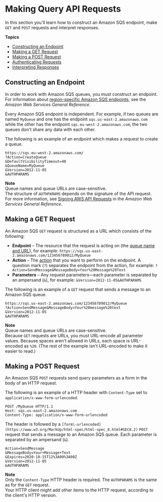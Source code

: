 # Making Query API Requests<a name="sqs-making-api-requests"></a>

In this section you'll learn how to construct an Amazon SQS endpoint, make `GET` and `POST` requests and interpret responses\.

**Topics**
+ [Constructing an Endpoint](#sqs-api-constructing-endpoints)
+ [Making a GET Request](#structure-get-request)
+ [Making a POST Request](#structure-post-request)
+ [Authenticating Requests](sqs-api-request-authentication.md)
+ [Interpreting Responses](sqs-api-responses.md)

## Constructing an Endpoint<a name="sqs-api-constructing-endpoints"></a>

In order to work with Amazon SQS queues, you must construct an endpoint\. For information about [region\-specific Amazon SQS endpoints](http://docs.aws.amazon.com/general/latest/gr/rande.html#sqs_region), see the *Amazon Web Services General Reference*\.

Every Amazon SQS endpoint is independent\. For example, if two queues are named `MyQueue` and one has the endpoint `sqs.us-east-2.amazonaws.com` while the other has the endpoint `sqs.eu-west-2.amazonaws.com`, the two queues don't share any data with each other\.

The following is an example of an endpoint which makes a request to create a queue\. 

```
https://sqs.eu-west-2.amazonaws.com/   
?Action=CreateQueue
&DefaultVisibilityTimeout=40
&QueueName=MyQueue
&Version=2012-11-05
&AUTHPARAMS
```

**Note**  
Queue names and queue URLs are case\-sensitive\.  
The structure of *`AUTHPARAMS`* depends on the signature of the API request\. For more information, see [Signing AWS API Requests](http://docs.aws.amazon.com/general/latest/gr/signing_aws_api_requests.html) in the *Amazon Web Services General Reference*\.

## Making a GET Request<a name="structure-get-request"></a>

An Amazon SQS `GET` request is structured as a URL which consists of the following:
+ **Endpoint** – The resource that the request is acting on \(the [queue name and URL](sqs-general-identifiers.md#queue-name-url)\), for example: `https://sqs.us-east-2.amazonaws.com/123456789012/MyQueue`
+ **Action** – The [action](http://docs.aws.amazon.com/AWSSimpleQueueService/latest/APIReference/API_Operations.html) that you want to perform on the endpoint\. A question mark \(`?`\) separates the endpoint from the action, for example: `?Action=SendMessage&MessageBody=Your%20Message%20Text`
+ **Parameters** – Any request parameters—each parameter is separated by an ampersand \(`&`\), for example: `&Version=2012-11-05&AUTHPARAMS` 

The following is an example of a `GET` request that sends a message to an Amazon SQS queue\.

```
https://sqs.us-east-2.amazonaws.com/123456789012/MyQueue
?Action=SendMessage&MessageBody=Your%20message%20text
&Version=2012-11-05
&AUTHPARAMS
```

**Note**  
Queue names and queue URLs are case\-sensitive\.  
Because `GET` requests are URLs, you must URL\-encode all parameter values\. Because spaces aren't allowed in URLs, each space is URL\-encoded as `%20`\. \(The rest of the example isn't URL\-encoded to make it easier to read\.\)

## Making a POST Request<a name="structure-post-request"></a>

An Amazon SQS `POST` requests send query parameters as a form in the body of an HTTP request\.

The following is an example of a HTTP header with `Content-Type` set to `application/x-www-form-urlencoded`\. 

```
POST /MyQueue HTTP/1.1
Host: sqs.us-east-2.amazonaws.com
Content-Type: application/x-www-form-urlencoded
```

The header is followed by a `[form\-urlencoded](https://www.w3.org/MarkUp/html-spec/html-spec_8.html#SEC8.2)` `POST` request that sends a message to an Amazon SQS queue\. Each parameter is separated by an ampersand \(`&`\)\.

```
Action=SendMessage
&MessageBody=Your+Message+Text
&Expires=2020-10-15T12%3A00%3A00Z
&Version=2012-11-05
&AUTHPARAMS
```

**Note**  
Only the `Content-Type` HTTP header is required\. The `AUTHPARAMS` is the same as for the `GET` request\.  
Your HTTP client might add other items to the HTTP request, according to the client's HTTP version\.